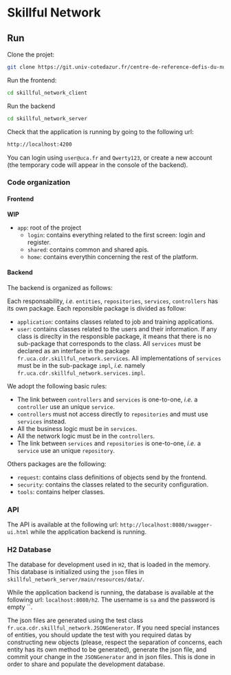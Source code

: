 # Skillful Network

## Run

Clone the projet:
```sh
git clone https://git.univ-cotedazur.fr/centre-de-reference-defis-du-numerique/skillful-network.git
```

Run the frontend:
```sh
cd skillful_network_client
```

Run the backend
```sh
cd skillful_network_server
```

Check that the application is running by going to the following url:
```sh
http://localhost:4200
```

You can login using `user@uca.fr` and `Qwerty123`, or create a new account (the temporary code will appear in the console of the backend).

### Code organization

#### Frontend

  **WIP**

  - `app`: root of the project
    - `login`: contains everything related to the first screen: login and register.
    - `shared`: contains common and shared apis.
    - `home`: contains everythin concerning the rest of the platform.

#### Backend

The backend is organized as follows:

Each responsability, _i.e._ `entities`, `repositories`, `services`, `controllers` has its own package.
Each reponsible package is divided as follow:
  - `application`: contains classes related to job and training applications.
  - `user`: contains classes related to the users and their information.
If any class is direclty in the responsible package, it means that there is no sub-package that corresponds to the class.
All `services` must be declared as an interface in the package `fr.uca.cdr.skillful_network.services`.
All implementations of `services` must be in the sub-package `impl`, _i.e._ namely `fr.uca.cdr.skillful_network.services.impl`.

We adopt the following basic rules:
 - The link between `controllers` and `services` is one-to-one, _i.e._ a `controller` use an unique `service`.
 - `controllers` must not access directly to `repositories` and must use `services` instead.
 - All the business logic must be in `services`.
 - All the network logic must be in the `controllers`.
 - The link between `services` and `repositories` is one-to-one, _i.e._ a `service` use an unique `repository`.

Others packages are the following:
 - `request`: contains class definitions of objects send by the frontend.
 - `security`: contains the classes related to the security configuration.
 - `tools`: contains helper classes.

### API

The API is available at the following url: `http://localhost:8080/swagger-ui.html` while the application backend is running.

### H2 Database

The database for development used in `H2`, that is loaded in the memory. This database is initialized using the `json` files in `skillful_network_server/main/resources/data/`.

While the application backend is running, the database is available at the following url: `localhost:8080/h2`.
The username is `sa` and the password is empty ``.

The json files are generated using the test class `fr.uca.cdr.skillful_network.JSONGenerator`. If you need special instances of entities, you should update the test with you required datas by constructing new objects (please, respect the separation of concerns, each entity has its own method to be generated), generate the json file, and commit your change in the `JSONGenerator` and in json files.
This is done in order to share and populate the development database.
